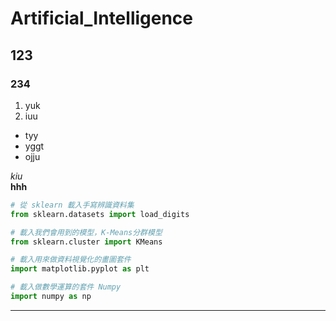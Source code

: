 # Artificial_Intelligence
## 123
### 234

1. yuk
2. iuu

* tyy
* yggt
* ojju

*kiu*  
**hhh**

```python
# 從 sklearn 載入手寫辨識資料集
from sklearn.datasets import load_digits

# 載入我們會用到的模型，K-Means分群模型
from sklearn.cluster import KMeans

# 載入用來做資料視覺化的畫圖套件
import matplotlib.pyplot as plt

# 載入做數學運算的套件 Numpy
import numpy as np
```

---
